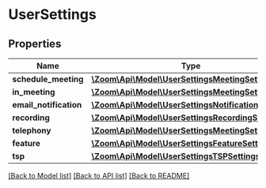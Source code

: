 # UserSettings

## Properties
Name | Type | Description | Notes
------------ | ------------- | ------------- | -------------
**schedule_meeting** | [**\Zoom\Api\Model\UserSettingsMeetingSettings**](UserSettingsMeetingSettings.md) |  | [optional] 
**in_meeting** | [**\Zoom\Api\Model\UserSettingsMeetingSettings1**](UserSettingsMeetingSettings1.md) |  | [optional] 
**email_notification** | [**\Zoom\Api\Model\UserSettingsNotificationSettings**](UserSettingsNotificationSettings.md) |  | [optional] 
**recording** | [**\Zoom\Api\Model\UserSettingsRecordingSettings**](UserSettingsRecordingSettings.md) |  | [optional] 
**telephony** | [**\Zoom\Api\Model\UserSettingsMeetingSettings2**](UserSettingsMeetingSettings2.md) |  | [optional] 
**feature** | [**\Zoom\Api\Model\UserSettingsFeatureSettings**](UserSettingsFeatureSettings.md) |  | [optional] 
**tsp** | [**\Zoom\Api\Model\UserSettingsTSPSettings**](UserSettingsTSPSettings.md) |  | [optional] 

[[Back to Model list]](../README.md#documentation-for-models) [[Back to API list]](../README.md#documentation-for-api-endpoints) [[Back to README]](../README.md)



